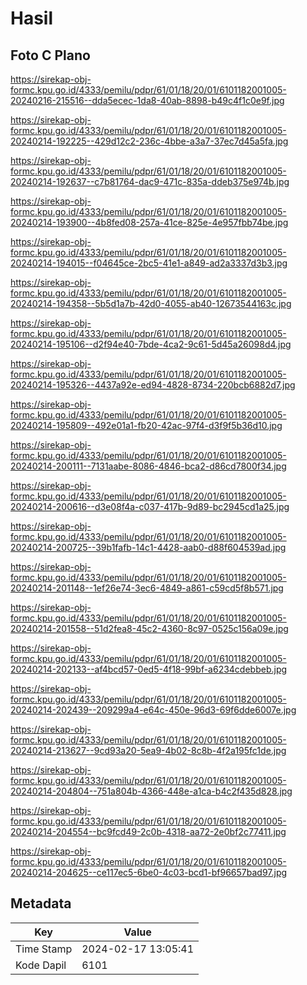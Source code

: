 # Hasil

## Foto C Plano

https://sirekap-obj-formc.kpu.go.id/4333/pemilu/pdpr/61/01/18/20/01/6101182001005-20240216-215516--dda5ecec-1da8-40ab-8898-b49c4f1c0e9f.jpg

https://sirekap-obj-formc.kpu.go.id/4333/pemilu/pdpr/61/01/18/20/01/6101182001005-20240214-192225--429d12c2-236c-4bbe-a3a7-37ec7d45a5fa.jpg

https://sirekap-obj-formc.kpu.go.id/4333/pemilu/pdpr/61/01/18/20/01/6101182001005-20240214-192637--c7b81764-dac9-471c-835a-ddeb375e974b.jpg

https://sirekap-obj-formc.kpu.go.id/4333/pemilu/pdpr/61/01/18/20/01/6101182001005-20240214-193900--4b8fed08-257a-41ce-825e-4e957fbb74be.jpg

https://sirekap-obj-formc.kpu.go.id/4333/pemilu/pdpr/61/01/18/20/01/6101182001005-20240214-194015--f04645ce-2bc5-41e1-a849-ad2a3337d3b3.jpg

https://sirekap-obj-formc.kpu.go.id/4333/pemilu/pdpr/61/01/18/20/01/6101182001005-20240214-194358--5b5d1a7b-42d0-4055-ab40-12673544163c.jpg

https://sirekap-obj-formc.kpu.go.id/4333/pemilu/pdpr/61/01/18/20/01/6101182001005-20240214-195106--d2f94e40-7bde-4ca2-9c61-5d45a26098d4.jpg

https://sirekap-obj-formc.kpu.go.id/4333/pemilu/pdpr/61/01/18/20/01/6101182001005-20240214-195326--4437a92e-ed94-4828-8734-220bcb6882d7.jpg

https://sirekap-obj-formc.kpu.go.id/4333/pemilu/pdpr/61/01/18/20/01/6101182001005-20240214-195809--492e01a1-fb20-42ac-97f4-d3f9f5b36d10.jpg

https://sirekap-obj-formc.kpu.go.id/4333/pemilu/pdpr/61/01/18/20/01/6101182001005-20240214-200111--7131aabe-8086-4846-bca2-d86cd7800f34.jpg

https://sirekap-obj-formc.kpu.go.id/4333/pemilu/pdpr/61/01/18/20/01/6101182001005-20240214-200616--d3e08f4a-c037-417b-9d89-bc2945cd1a25.jpg

https://sirekap-obj-formc.kpu.go.id/4333/pemilu/pdpr/61/01/18/20/01/6101182001005-20240214-200725--39b1fafb-14c1-4428-aab0-d88f604539ad.jpg

https://sirekap-obj-formc.kpu.go.id/4333/pemilu/pdpr/61/01/18/20/01/6101182001005-20240214-201148--1ef26e74-3ec6-4849-a861-c59cd5f8b571.jpg

https://sirekap-obj-formc.kpu.go.id/4333/pemilu/pdpr/61/01/18/20/01/6101182001005-20240214-201558--51d2fea8-45c2-4360-8c97-0525c156a09e.jpg

https://sirekap-obj-formc.kpu.go.id/4333/pemilu/pdpr/61/01/18/20/01/6101182001005-20240214-202133--af4bcd57-0ed5-4f18-99bf-a6234cdebbeb.jpg

https://sirekap-obj-formc.kpu.go.id/4333/pemilu/pdpr/61/01/18/20/01/6101182001005-20240214-202439--209299a4-e64c-450e-96d3-69f6dde6007e.jpg

https://sirekap-obj-formc.kpu.go.id/4333/pemilu/pdpr/61/01/18/20/01/6101182001005-20240214-213627--9cd93a20-5ea9-4b02-8c8b-4f2a195fc1de.jpg

https://sirekap-obj-formc.kpu.go.id/4333/pemilu/pdpr/61/01/18/20/01/6101182001005-20240214-204804--751a804b-4366-448e-a1ca-b4c2f435d828.jpg

https://sirekap-obj-formc.kpu.go.id/4333/pemilu/pdpr/61/01/18/20/01/6101182001005-20240214-204554--bc9fcd49-2c0b-4318-aa72-2e0bf2c77411.jpg

https://sirekap-obj-formc.kpu.go.id/4333/pemilu/pdpr/61/01/18/20/01/6101182001005-20240214-204625--ce117ec5-6be0-4c03-bcd1-bf96657bad97.jpg


## Metadata

| Key        | Value               |
| ---------- | ------------------- |
| Time Stamp | 2024-02-17 13:05:41 |
| Kode Dapil | 6101                |



